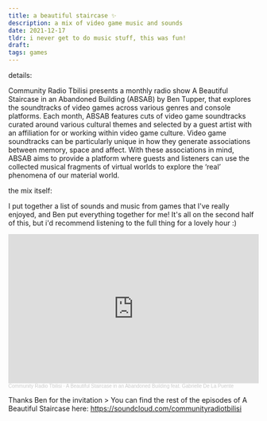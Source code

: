```yaml
---
title: a beautiful staircase ✨
description: a mix of video game music and sounds 
date: 2021-12-17
tldr: i never get to do music stuff, this was fun!
draft: 
tags: games
---
```


details:

Community Radio Tbilisi presents a monthly radio show A Beautiful Staircase in an Abandoned Building (ABSAB) by Ben Tupper, that explores the soundtracks of video games across various genres and console platforms. Each month, ABSAB features cuts of video game soundtracks curated around various cultural themes and selected by a guest artist with an affiliation for or working within video game culture. Video game soundtracks can be particularly unique in how they generate associations between memory, space and affect. With these associations in mind, ABSAB aims to provide a platform where guests and listeners can use the collected musical fragments of virtual worlds to explore the ‘real’ phenomena of our material world.

the mix itself:

I put together a list of sounds and music from games that I've really enjoyed, and Ben put everything together for me! It's all on the second half of this, but i'd recommend listening to the full thing for a lovely hour :)

<iframe width="100%" height="300" scrolling="no" frameborder="no" allow="autoplay" src="https://w.soundcloud.com/player/?url=https%3A//api.soundcloud.com/tracks/1151219398&color=%23ff5500&auto_play=false&hide_related=false&show_comments=true&show_user=true&show_reposts=false&show_teaser=true&visual=true"></iframe><div style="font-size: 10px; color: #cccccc;line-break: anywhere;word-break: normal;overflow: hidden;white-space: nowrap;text-overflow: ellipsis; font-family: Interstate,Lucida Grande,Lucida Sans Unicode,Lucida Sans,Garuda,Verdana,Tahoma,sans-serif;font-weight: 100;"><a href="https://soundcloud.com/communityradiotbilisi" title="Community Radio Tbilisi" target="_blank" style="color: #cccccc; text-decoration: none;">Community Radio Tbilisi</a> · <a href="https://soundcloud.com/communityradiotbilisi/a-beautiful-staircase-in-an-abandoned-building-feat-gabrielle-de-la-puente" title="A Beautiful Staircase in an Abandoned Building feat. Gabrielle De La Puente" target="_blank" style="color: #cccccc; text-decoration: none;">A Beautiful Staircase in an Abandoned Building feat. Gabrielle De La Puente</a></div>

Thanks Ben for the invitation >
You can find the rest of the episodes of A Beautiful Staircase here: https://soundcloud.com/communityradiotbilisi
